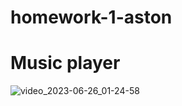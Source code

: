 # homework-1-aston

# Music player


![video_2023-06-26_01-24-58](https://github.com/VladimirLubeznyh/homework-1-aston/assets/106582556/71123868-aafc-44e0-aff3-48525507c638)

